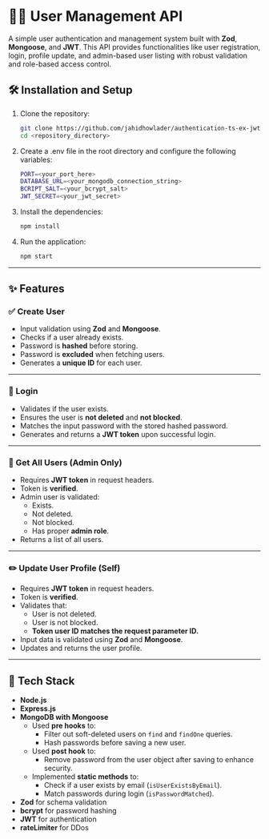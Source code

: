 # 🧑‍💻 User Management API

A simple user authentication and management system built with **Zod**, **Mongoose**, and **JWT**. This API provides functionalities like user registration, login, profile update, and admin-based user listing with robust validation and role-based access control.

## 🛠 Installation and Setup

1. Clone the repository:
    ```bash
    git clone https://github.com/jahidhowlader/authentication-ts-ex-jwt-mongoose.git
    cd <repository_directory>

2. Create a .env file in the root directory and configure the following variables:
    ```bash
    PORT=<your_port_here>
    DATABASE_URL=<your_mongodb_connection_string>
    BCRIPT_SALT=<your_bcrypt_salt>
    JWT_SECRET=<your_jwt_secret>

3. Install the dependencies:
    ```bash
    npm install

4. Run the application:
    ```bash
    npm start

---

## ✨ Features

### ✅ Create User
- Input validation using **Zod** and **Mongoose**.
- Checks if a user already exists.
- Password is **hashed** before storing.
- Password is **excluded** when fetching users.
- Generates a **unique ID** for each user.

---

### 🔐 Login
- Validates if the user exists.
- Ensures the user is **not deleted** and **not blocked**.
- Matches the input password with the stored hashed password.
- Generates and returns a **JWT token** upon successful login.

---

### 👥 Get All Users (Admin Only)
- Requires **JWT token** in request headers.
- Token is **verified**.
- Admin user is validated:
  - Exists.
  - Not deleted.
  - Not blocked.
  - Has proper **admin role**.
- Returns a list of all users.

---

### ✏️ Update User Profile (Self)
- Requires **JWT token** in request headers.
- Token is **verified**.
- Validates that:
  - User is not deleted.
  - User is not blocked.
  - **Token user ID matches the request parameter ID.**
- Input data is validated using **Zod** and **Mongoose**.
- Updates and returns the user profile.

---

## 🧰 Tech Stack

- **Node.js**
- **Express.js**
- **MongoDB with Mongoose**
  - Used **pre hooks** to:
    - Filter out soft-deleted users on `find` and `findOne` queries.
    - Hash passwords before saving a new user.
  - Used **post hook** to:
    - Remove password from the user object after saving to enhance security.
  - Implemented **static methods** to:
    - Check if a user exists by email (`isUserExistsByEmail`).
    - Match passwords during login (`isPasswordMatched`).
- **Zod** for schema validation
- **bcrypt** for password hashing
- **JWT** for authentication
- **rateLimiter** for DDos